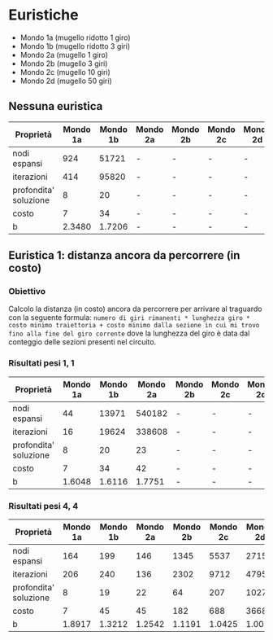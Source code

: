# Euristiche

- Mondo 1a (mugello ridotto 1 giro)
- Mondo 1b (mugello ridotto 3 giri)
- Mondo 2a (mugello 1 giro)
- Mondo 2b (mugello 3 giri)
- Mondo 2c (mugello 10 giri)
- Mondo 2d (mugello 50 giri)

## Nessuna euristica

| Proprietà             | Mondo 1a | Mondo 1b | Mondo 2a | Mondo 2b | Mondo 2c | Mondo 2d |
| --------------------- | -------- | -------- | -------- | -------- | -------- | -------- |
| nodi espansi          | 924      | 51721    | -        | -        | -        | -        |
| iterazioni            | 414      | 95820    | -        | -        | -        | -        |
| profondita' soluzione | 8        | 20       | -        | -        | -        | -        |
| costo                 | 7        | 34       | -        | -        | -        | -        |
| b                     | 2.3480   | 1.7206   | -        | -        | -        | -        |

## Euristica 1: distanza ancora da percorrere (in costo)

### Obiettivo

Calcolo la distanza (in costo) ancora da percorrere per arrivare al traguardo con la seguente formula: `numero di giri rimanenti * lunghezza giro * costo minimo traiettoria + costo minimo dalla sezione in cui mi trovo fino alla fine del giro corrente` dove la lunghezza del giro è data dal conteggio delle sezioni presenti nel circuito.

### Risultati pesi 1, 1

| Proprietà             | Mondo 1a | Mondo 1b | Mondo 2a | Mondo 2b | Mondo 2c | Mondo 2d |
| --------------------- | -------- | -------- | -------- | -------- | -------- | -------- |
| nodi espansi          | 44       | 13971    | 540182   | -        | -        | -        |
| iterazioni            | 16       | 19624    | 338608   | -        | -        | -        |
| profondita' soluzione | 8        | 20       | 23       | -        | -        | -        |
| costo                 | 7        | 34       | 42       | -        | -        | -        |
| b                     | 1.6048   | 1.6116   | 1.7751   | -        | -        | -        |

### Risultati pesi 4, 4

| Proprietà             | Mondo 1a | Mondo 1b | Mondo 2a | Mondo 2b | Mondo 2c | Mondo 2d |
| --------------------- | -------- | -------- | -------- | -------- | -------- | -------- |
| nodi espansi          | 164      | 199      | 146      | 1345     | 5537     | 27157    |
| iterazioni            | 206      | 240      | 136      | 2302     | 9712     | 47952    |
| profondita' soluzione | 8        | 19       | 22       | 64       | 207      | 1027     |
| costo                 | 7        | 45       | 45       | 182      | 688      | 3668     |
| b                     | 1.8917   | 1.3212   | 1.2542   | 1.1191   | 1.0425   | 1.0099   |

